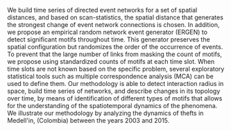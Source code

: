 We build time series of directed event networks for a set of spatial distances, and based on scan-statistics, the spatial distance that generates the strongest change of event network connections is chosen.   In addition, we propose an empirical random network event generator (ERGEN) to detect significant motifs throughout time. This generator preserves the spatial configuration but randomizes the order of the occurrence of events. To prevent that the large number of links from masking the count of motifs, we propose using standardized counts of motifs at each time slot. When time slots are not known based on the specific problem, several exploratory statistical tools such as multiple correspondence analysis (MCA) can be used to define them. Our  methodology is able to detect interaction radius in space, build time series of networks, and describe changes in its topology over time, by means of identification of different types of motifs that allows for the understanding of the spatiotemporal dynamics of the phenomena. We illustrate our methodology by analyzing the dynamics of thefts in Medell\'in, (Colombia) between the years 2003 and 2015.
